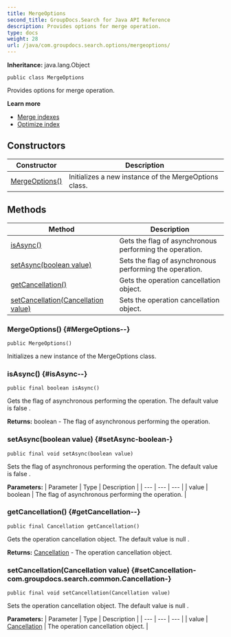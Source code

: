 ```yaml
---
title: MergeOptions
second_title: GroupDocs.Search for Java API Reference
description: Provides options for merge operation.
type: docs
weight: 28
url: /java/com.groupdocs.search.options/mergeoptions/
---
```

**Inheritance:**
java.lang.Object
```
public class MergeOptions
```

Provides options for merge operation.

**Learn more**

 *  [Merge indexes][]
 *  [Optimize index][]


[Merge indexes]: https://docs.groupdocs.com/display/searchjava/Merge+indexes
[Optimize index]: https://docs.groupdocs.com/display/searchjava/Optimize+index
## Constructors

| Constructor | Description |
| --- | --- |
| [MergeOptions()](#MergeOptions--) | Initializes a new instance of the  MergeOptions  class. |
## Methods

| Method | Description |
| --- | --- |
| [isAsync()](#isAsync--) | Gets the flag of asynchronous performing the operation. |
| [setAsync(boolean value)](#setAsync-boolean-) | Sets the flag of asynchronous performing the operation. |
| [getCancellation()](#getCancellation--) | Gets the operation cancellation object. |
| [setCancellation(Cancellation value)](#setCancellation-com.groupdocs.search.common.Cancellation-) | Sets the operation cancellation object. |
### MergeOptions() {#MergeOptions--}
```
public MergeOptions()
```


Initializes a new instance of the  MergeOptions  class.

### isAsync() {#isAsync--}
```
public final boolean isAsync()
```


Gets the flag of asynchronous performing the operation. The default value is  false .

**Returns:**
boolean - The flag of asynchronous performing the operation.
### setAsync(boolean value) {#setAsync-boolean-}
```
public final void setAsync(boolean value)
```


Sets the flag of asynchronous performing the operation. The default value is  false .

**Parameters:**
| Parameter | Type | Description |
| --- | --- | --- |
| value | boolean | The flag of asynchronous performing the operation. |

### getCancellation() {#getCancellation--}
```
public final Cancellation getCancellation()
```


Gets the operation cancellation object. The default value is  null .

**Returns:**
[Cancellation](../../com.groupdocs.search.common/cancellation) - The operation cancellation object.
### setCancellation(Cancellation value) {#setCancellation-com.groupdocs.search.common.Cancellation-}
```
public final void setCancellation(Cancellation value)
```


Sets the operation cancellation object. The default value is  null .

**Parameters:**
| Parameter | Type | Description |
| --- | --- | --- |
| value | [Cancellation](../../com.groupdocs.search.common/cancellation) | The operation cancellation object. |

